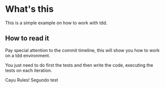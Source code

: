 # What's this
This is a simple example on how to work with tdd.

## How to read it
Pay special attention to the commit timeline, this will show you how to work on a tdd environment.

You just need to do first the tests and then write the code, executing the tests on each iteration.

Cayu Rules! Segundo test
